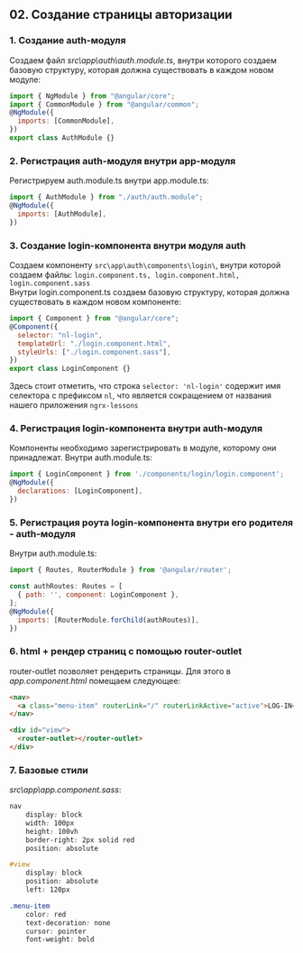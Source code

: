 ## 02. Создание страницы авторизации

### 1. Создание auth-модуля

Создаем файл _src\app\auth\auth.module.ts_, внутри которого создаем базовую структуру, которая должна существовать в каждом новом модуле:

```js
import { NgModule } from "@angular/core";
import { CommonModule } from "@angular/common";
@NgModule({
  imports: [CommonModule],
})
export class AuthModule {}
```

### 2. Регистрация auth-модуля внутри app-модуля

Регистрируем auth.module.ts внутри app.module.ts:

```js
import { AuthModule } from "./auth/auth.module";
@NgModule({
  imports: [AuthModule],
})
```

### 3. Создание login-компонента внутри модуля auth

Создаем компоненту `src\app\auth\components\login\`, внутри которой создаем файлы: `login.component.ts, login.component.html, login.component.sass`  
Внутри login.component.ts создаем базовую структуру, которая должна существовать в каждом новом компоненте:

```js
import { Component } from "@angular/core";
@Component({
  selector: "nl-login",
  templateUrl: "./login.component.html",
  styleUrls: ["./login.component.sass"],
})
export class LoginComponent {}
```

Здесь стоит отметить, что строка `selector: 'nl-login'` содержит имя селектора с префиксом `nl`, что является сокращением от названия нашего приложения `ngrx-lessons`

### 4. Регистрация login-компонента внутри auth-модуля

Компоненты необходимо зарегистрировать в модуле, которому они принадлежат. Внутри auth.module.ts:

```js
import { LoginComponent } from './components/login/login.component';
@NgModule({
  declarations: [LoginComponent],
})
```

### 5. Регистрация роута login-компонента внутри его родителя - auth-модуля

Внутри auth.module.ts:

```js
import { Routes, RouterModule } from '@angular/router';

const authRoutes: Routes = [
  { path: '', component: LoginComponent },
];
@NgModule({
  imports: [RouterModule.forChild(authRoutes)],
})
```

### 6. html + рендер страниц с помощью router-outlet

router-outlet позволяет рендерить страницы. Для этого в _app.component.html_ помещаем следующее:

```html
<nav>
  <a class="menu-item" routerLink="/" routerLinkActive="active">LOG-IN</a> <br />
</nav>

<div id="view">
  <router-outlet></router-outlet>
</div>
```

### 7. Базовые стили

_src\app\app.component.sass_:

```css
nav
	display: block
	width: 100px
	height: 100vh
	border-right: 2px solid red
	position: absolute

#view
	display: block
	position: absolute
	left: 120px

.menu-item
	color: red
	text-decoration: none
	cursor: pointer
	font-weight: bold
```

